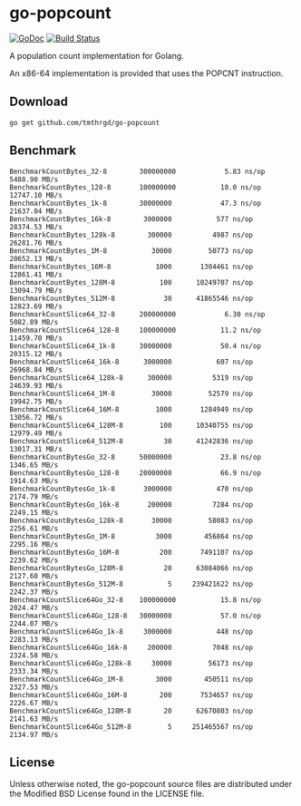 # go-popcount

[![GoDoc](https://godoc.org/github.com/tmthrgd/go-popcount?status.svg)](https://godoc.org/github.com/tmthrgd/go-popcount)
[![Build Status](https://travis-ci.org/tmthrgd/go-popcount.svg?branch=master)](https://travis-ci.org/tmthrgd/go-popcount)

A population count implementation for Golang.

An x86-64 implementation is provided that uses the POPCNT instruction.

## Download

```
go get github.com/tmthrgd/go-popcount
```

## Benchmark

```
BenchmarkCountBytes_32-8      	300000000	         5.83 ns/op	5488.90 MB/s
BenchmarkCountBytes_128-8     	100000000	        10.0 ns/op	12747.10 MB/s
BenchmarkCountBytes_1k-8      	30000000	        47.3 ns/op	21637.04 MB/s
BenchmarkCountBytes_16k-8     	 3000000	       577 ns/op	28374.53 MB/s
BenchmarkCountBytes_128k-8    	  300000	      4987 ns/op	26281.76 MB/s
BenchmarkCountBytes_1M-8      	   30000	     50773 ns/op	20652.13 MB/s
BenchmarkCountBytes_16M-8     	    1000	   1304461 ns/op	12861.41 MB/s
BenchmarkCountBytes_128M-8    	     100	  10249707 ns/op	13094.79 MB/s
BenchmarkCountBytes_512M-8    	      30	  41865546 ns/op	12823.69 MB/s
BenchmarkCountSlice64_32-8    	200000000	         6.30 ns/op	5082.89 MB/s
BenchmarkCountSlice64_128-8   	100000000	        11.2 ns/op	11459.70 MB/s
BenchmarkCountSlice64_1k-8    	30000000	        50.4 ns/op	20315.12 MB/s
BenchmarkCountSlice64_16k-8   	 3000000	       607 ns/op	26968.84 MB/s
BenchmarkCountSlice64_128k-8  	  300000	      5319 ns/op	24639.93 MB/s
BenchmarkCountSlice64_1M-8    	   30000	     52579 ns/op	19942.75 MB/s
BenchmarkCountSlice64_16M-8   	    1000	   1284949 ns/op	13056.72 MB/s
BenchmarkCountSlice64_128M-8  	     100	  10340755 ns/op	12979.49 MB/s
BenchmarkCountSlice64_512M-8  	      30	  41242836 ns/op	13017.31 MB/s
BenchmarkCountBytesGo_32-8    	50000000	        23.8 ns/op	1346.65 MB/s
BenchmarkCountBytesGo_128-8   	20000000	        66.9 ns/op	1914.63 MB/s
BenchmarkCountBytesGo_1k-8    	 3000000	       470 ns/op	2174.79 MB/s
BenchmarkCountBytesGo_16k-8   	  200000	      7284 ns/op	2249.15 MB/s
BenchmarkCountBytesGo_128k-8  	   30000	     58083 ns/op	2256.61 MB/s
BenchmarkCountBytesGo_1M-8    	    3000	    456864 ns/op	2295.16 MB/s
BenchmarkCountBytesGo_16M-8   	     200	   7491107 ns/op	2239.62 MB/s
BenchmarkCountBytesGo_128M-8  	      20	  63084066 ns/op	2127.60 MB/s
BenchmarkCountBytesGo_512M-8  	       5	 239421622 ns/op	2242.37 MB/s
BenchmarkCountSlice64Go_32-8  	100000000	        15.8 ns/op	2024.47 MB/s
BenchmarkCountSlice64Go_128-8 	30000000	        57.0 ns/op	2244.07 MB/s
BenchmarkCountSlice64Go_1k-8  	 3000000	       448 ns/op	2283.13 MB/s
BenchmarkCountSlice64Go_16k-8 	  200000	      7048 ns/op	2324.58 MB/s
BenchmarkCountSlice64Go_128k-8	   30000	     56173 ns/op	2333.34 MB/s
BenchmarkCountSlice64Go_1M-8  	    3000	    450511 ns/op	2327.53 MB/s
BenchmarkCountSlice64Go_16M-8 	     200	   7534657 ns/op	2226.67 MB/s
BenchmarkCountSlice64Go_128M-8	      20	  62670803 ns/op	2141.63 MB/s
BenchmarkCountSlice64Go_512M-8	       5	 251465567 ns/op	2134.97 MB/s
```

## License

Unless otherwise noted, the go-popcount source files are distributed under the Modified BSD License
found in the LICENSE file.
